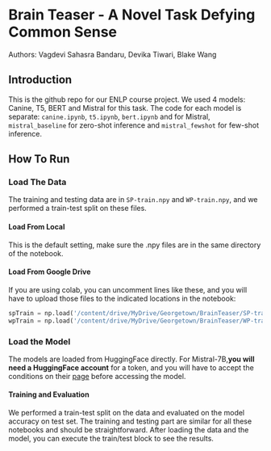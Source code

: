# Brain Teaser - A Novel Task Defying Common Sense
Authors: Vagdevi Sahasra Bandaru, Devika Tiwari, Blake Wang

## Introduction
This is the github repo for our ENLP course project. We used 4 models: Canine, T5, BERT and Mistral for this task. The code for each model is separate: `canine.ipynb`, `t5.ipynb`, `bert.ipynb` and for Mistral, `mistral_baseline` for zero-shot inference and `mistral_fewshot` for few-shot inference.

## How To Run
### Load The Data
The training and testing data are in `SP-train.npy` and `WP-train.npy`, and we performed a train-test split on these files.

#### Load From Local
This is the default setting, make sure the .npy files are in the same directory of the notebook.

#### Load From Google Drive
If you are using colab, you can uncomment lines like these, and you will have to upload those files to the indicated locations in the notebook:

```python
spTrain = np.load('/content/drive/MyDrive/Georgetown/BrainTeaser/SP-train.npy', allow_pickle=True)
wpTrain = np.load('/content/drive/MyDrive/Georgetown/BrainTeaser/WP-train.npy', allow_pickle=True)
```

### Load the Model
The models are loaded from HuggingFace directly. For Mistral-7B,**you will need a HuggingFace account** for a token, and you will have to accept the conditions on their [page](https://huggingface.co/mistralai/Mistral-7B-Instruct-v0.2) before accessing the model.


#### Training and Evaluation

We performed a train-test split on the data and evaluated on the model accuracy on test set. The training and testing part are similar for all these notebooks and should be straightforward. After loading the data and the model, you can execute the train/test block to see the results.

